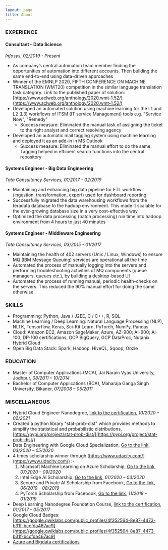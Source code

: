 ```yaml
---
layout: page
title: About
---
```


### EXPERIENCE
#### Consultant – Data Science
*Infosys, 02/2019 - Present*
- As company’s central automation team member finding the opportunities of automation into different accounts. Then building the same end-to-end using data-driven approaches
- Winner of the EMNLP 2020, FIFTH CONFERENCE ON MACHINE TRANSLATION (WMT20) competition in the similar language translation task category. Link to the published paper of solution: [https://www.aclweb.org/anthology/2020.wmt-1.52/](https://www.aclweb.org/anthology/2020.wmt-1.52/)
- Developed an automated solution using machine learning for the L1 and L2 (L3) workflows of ITSM (IT service Management) tools e.g. "Service Now", "Remedy"
     - Success measure: Eliminated the manual task of assigning the ticket to the right analyst and correct resolving agency
- Developed an automatic mail tagging system using machine learning and deployed it as an add-in in MS Outlook
     - Success measure: Eliminated the manual effort to do the same. Tagging helped in efficient search functions into the central repository

#### Systems Engineer - Big Data Engineering
*Tata Consultancy Services, 01/2017 - 02/2019*
- Maintaining and enhancing big data pipeline for ETL workflow (ingestion, transformation, export) used for dashboard reporting
- Successfully migrated the data warehousing workflows from the teradata database to the hadoop environment. This made it scalable for the ever-growing database size in a very cost-effective way
- Optimized the data processing (batch processing) run time into hadoop environment from 4 hours to just 40 minutes

#### Systems Engineer - Middleware Engineering
*Tata Consultancy Services, 03/2015 - 01/2017*
- Maintaining the health of 402 servers (Unix / Linux, Windows) to ensure MQ (IBM Message Queuing) services are operational all the time
- Automated the process of manually logging into the servers and performing troubleshooting activities of MQ components (queue managers, queues etc.), by building a desktop-based UI
- Automated the process of running manual, periodic health-checks on the servers. This reduced the 90% manual effort for doing the same otherwise


### SKILLS
- Programming: Python, Java / J2EE, C / C++, R, SQL
- Machine Learning / Deep Learning: Natural Language Processing (NLP), NLTK, Tensorflow, Keras, Sci-Kit Learn, PyTorch, NumPy, Pandas
- Cloud: Amazon EC2, Amazon SageMaker, Azure, AZ-900; AI-900; AI-100; DP-100 certifications, GCP BigQuery, GCP DataProc, Nutanix Hybrid Cloud
- Open Big Data Stack: Spark, Hadoop, HiveQL, Sqoop, Oozie


### EDUCATION
- Master of Computer Applications (MCA), Jai Narain Vyas University, Jodhpur, _08/2011 – 10/2014_
- Bachelor of Computer Applications (BCA), Maharaja Ganga Singh University, Bikaner, _07/2008 – 05/2011_


### MISCELLANEOUS
- Hybrid Cloud Engineer Nanodegree, [link to the certification](https://graduation.udacity.com/confirm/PXDZZGRH), _10/2020 – 02/2021_
- Created a python library &quot;stat-prob-dist&quot; which provides methods to simplify the statistical and probabilistic distributions, [https://pypi.org/project/stat-prob-dist/](https://pypi.org/project/stat-prob-dist/)
- Data Engineering with Google Cloud Specialization, [Go to the link](https://www.coursera.org/account/accomplishments/specialization/certificate/8NZY9FBH7VMQ), _03/2020 – 05/2020_
- 4 times scholarship winner through [https://www.udacity.com/](https://www.udacity.com/) :-
  1. Microsoft Machine Learning on Azure Scholarship, [Go to the link](https://www.udacity.com/scholarships/machine-learning-scholarship-microsoft-azure), _07/2020 – 09/2020_
  2. Intel Edge AI Scholarship, [Go to the link](https://www.udacity.com/scholarships/intel-edge-ai-scholarship), _01/2020 – 03/2020_
  3. Secure and Private AI Scholarship from Facebook, [Go to the link](https://www.udacity.com/facebook-AI-scholarship), _06/2019 – 08/2019_
  4. PyTorch Scholarship from Facebook, [Go to the link](https://www.udacity.com/scholarships/facebook-pytorch-scholarship), _11/2018 – 01/2019_
- Deep Learning Nanodegree Foundation Course, [link to the certification](https://graduation.udacity.com/confirm/DWP3CWJL), _01/2017 – 05/2017_
- Google Cloud Badges: [https://google.qwiklabs.com/public_profiles/4f352564-8e87-4473-b31f-bccfda467ac9](https://google.qwiklabs.com/public_profiles/4f352564-8e87-4473-b31f-bccfda467ac9)
- [Azure and Bigdata certifications](https://www.credly.com/users/amanpreet-singh.3edf048e)
